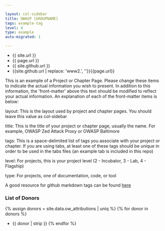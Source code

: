 ```yaml
---

layout: col-sidebar
title: OWASP [GROUPNAME]
tags: example-tag
level: 4
type: example
auto-migrated: 1

---
```


* {{ site.url }}
* {{ page.url }}
* {{ site.github.url }}
* {{site.github.url | replace: 'www2.', ''}}{{page.url}}

<!-- rebuild 6 -->
This is an example of a Project or Chapter Page.  Please change these items to indicate the actual information you wish to present.  In addition to this information, the 'front-matter' above this text should be modified to reflect your actual information.  An explanation of each of the front-matter items is below:

layout: This is the layout used by project and chapter pages.  You should leave this value as col-sidebar

title: This is the title of your project or chapter page, usually the name.  For example, OWASP Zed Attack Proxy or OWASP Baltimore

tags: This is a space-delimited list of tags you associate with your project or chapter.  If you are using tabs, at least one of these tags should be unique in order to be used in the tabs files (an example tab is included in this repo) 

level: For projects, this is your project level (2 - Incubator, 3 - Lab, 4 - Flagship)

type: For projects, one of documentation, code, or tool

A good resource for github markdown tags can be found [here]([https://www2.owasp.org/migration)

### List of Donors
{% assign donors = site.data.ow_attributions | uniq %}
{% for donor in donors %}
* {{ donor | strip }}
{% endfor %}
